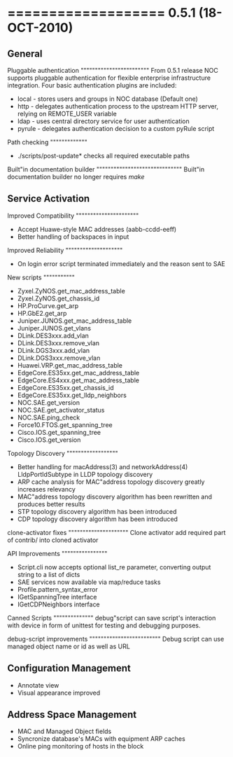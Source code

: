 

===================
0.5.1 (18-OCT-2010)
===================

General
-------

Pluggable authentication
""""""""""""""""""""""""
From 0.5.1 release NOC supports pluggable authentication for flexible enterprise infrastructure integration.
Four basic authentication plugins are included:

* local - stores users and groups in NOC database (Default one)
* http - delegates authentication process to the upstream HTTP server, relying on REMOTE_USER variable
* ldap - uses central directory service for user authentication
* pyrule - delegates authentication decision to a custom pyRule script

Path checking
"""""""""""""
* ./scripts/post-update* checks all required executable paths

Built"in documentation builder
""""""""""""""""""""""""""""""
Built"in documentation builder no longer requires *make*

Service Activation
------------------

Improved Compatibility
""""""""""""""""""""""
* Accept Huawe-style MAC addresses (aabb-ccdd-eeff)
* Better handling of backspaces in input

Improved Reliability
""""""""""""""""""""
* On login error script terminated immediately and the reason sent to SAE

New scripts
"""""""""""
* Zyxel.ZyNOS.get_mac_address_table
* Zyxel.ZyNOS.get_chassis_id
* HP.ProCurve.get_arp
* HP.GbE2.get_arp
* Juniper.JUNOS.get_mac_address_table
* Juniper.JUNOS.get_vlans
* DLink.DES3xxx.add_vlan
* DLink.DES3xxx.remove_vlan
* DLink.DGS3xxx.add_vlan
* DLink.DGS3xxx.remove_vlan
* Huawei.VRP.get_mac_address_table
* EdgeCore.ES35xx.get_mac_address_table
* EdgeCore.ES4xxx.get_mac_address_table
* EdgeCore.ES35xx.get_chassis_id
* EdgeCore.ES35xx.get_lldp_neighbors
* NOC.SAE.get_version
* NOC.SAE.get_activator_status
* NOC.SAE.ping_check
* Force10.FTOS.get_spanning_tree
* Cisco.IOS.get_spanning_tree
* Cisco.IOS.get_version

Topology Discovery
""""""""""""""""""
* Better handling for macAddress(3) and networkAddress(4) LldpPortIdSubtype in LLDP topology discovery
* ARP cache analysis for MAC"address topology discovery greatly increases relevancy
* MAC"address topology discovery algorithm has been rewritten and produces better results
* STP topology discovery algorithm has been introduced
* CDP topology discovery algorithm has been introduced

clone-activator fixes
"""""""""""""""""""""
Clone activator add required part of contrib/ into cloned activator

API Improvements
""""""""""""""""
* Script.cli now accepts optional list_re parameter, converting output string to a list of dicts
* SAE services now available via map/reduce tasks
* Profile.pattern_syntax_error
* IGetSpanningTree interface
* IGetCDPNeighbors interface

Canned Scripts
""""""""""""""
debug"script can save script's interaction with device in form of unittest for testing and debugging purposes.

debug-script improvements
"""""""""""""""""""""""""
Debug script can use managed object name or id as well as URL

Configuration Management
------------------------
* Annotate view
* Visual appearance improved

Address Space Management
------------------------
* MAC and Managed Object fields
* Syncronize database's MACs with equipment ARP caches
* Online ping monitoring of hosts in the block
